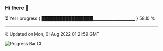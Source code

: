 ### Hi there 👋

⏳ Year progress { █████████████████▁▁▁▁▁▁▁▁▁▁▁▁▁ } 58.10 %

---

⏰ Updated on Mon, 01 Aug 2022 01:21:59 GMT

![Progress Bar CI](https://github.com/liununu/liununu/workflows/Progress%20Bar%20CI/badge.svg)
